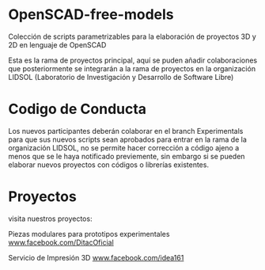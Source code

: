 # OpenSCAD-free-models
Colección de scripts parametrizables para la elaboración de proyectos 3D y 2D en lenguaje de OpenSCAD

Esta es la rama de proyectos principal, aquí se puden añadir colaboraciones que posteriormente se integrarán a la rama de proyectos en la organización LIDSOL (Laboratorio de Investigación y Desarrollo de Software Libre)

# Codigo de Conducta
 Los nuevos participantes deberán colaborar en el branch Experimentals para que sus nuevos scripts sean aprobados para entrar en la rama de la organización LIDSOL, no se permite hacer corrección a código ajeno a menos que se le haya notificado 
previemente, sin embargo si se pueden elaborar nuevos proyectos con códigos o librerías existentes.

# Proyectos

visita nuestros proyectos:

Piezas modulares para prototipos experimentales
www.facebook.com/DitacOficial

Servicio de Impresión 3D
www.facebook.com/idea161
